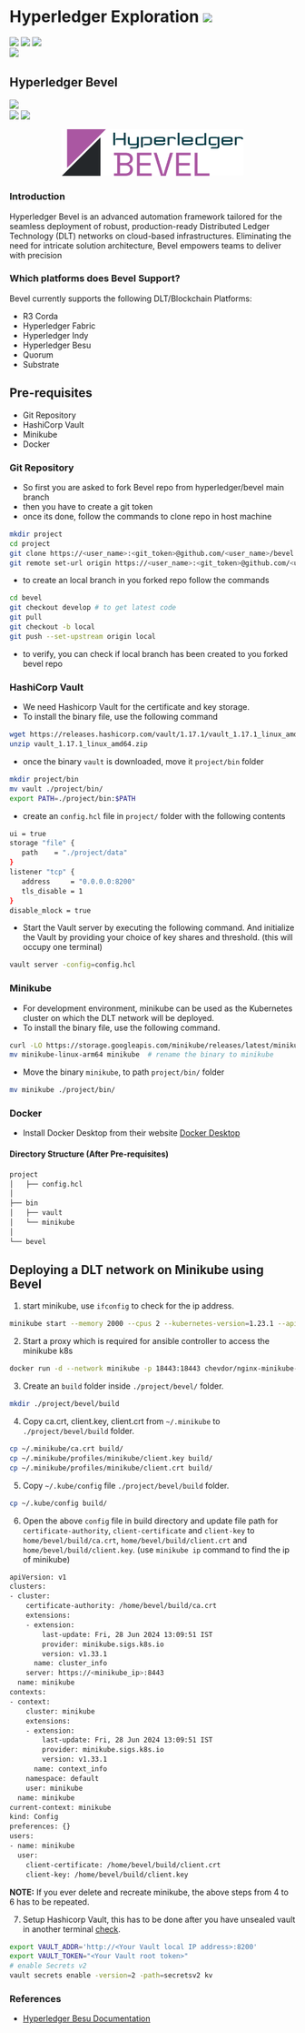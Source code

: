 # Hyperledger Exploration  ![](https://img.shields.io/badge/-Live-darkgreen)
![](https://img.shields.io/badge/Domain-Blockchain-blue) ![](https://img.shields.io/badge/Blockchain-Hyperledger-brown) ![](https://img.shields.io/badge/Hyperledger-Bevel-gold) <br/> ![](https://img.shields.io/badge/Reviewed-None-bronze) <br/> 

## Hyperledger Bevel
![](https://img.shields.io/badge/Exploration_By-Amal_Ritessh_A_P-gold)  <br/>
![](https://img.shields.io/badge/Start-None-silver) ![](https://img.shields.io/badge/End-None-silver) 

 <p align="center"><img src="./Hyperledger_Project Logos_Master_Hyperledger_Bevel.svg" width=320> </p>

### Introduction
Hyperledger Bevel is an advanced automation framework tailored for the 
seamless deployment of robust, production-ready Distributed Ledger 
Technology (DLT) networks on cloud-based infrastructures. Eliminating the 
need for intricate solution architecture, Bevel empowers teams to deliver with 
precision 

### Which platforms does Bevel Support?
Bevel currently supports the following DLT/Blockchain Platforms:
- R3 Corda
- Hyperledger Fabric
- Hyperledger Indy
- Hyperledger Besu
- Quorum
- Substrate

  
## Pre-requisites
- Git Repository
- HashiCorp Vault
- Minikube
- Docker

### Git Repository

- So first you are asked to fork Bevel repo from hyperledger/bevel main branch
- then you have to create a git token
- once its done, follow the commands to clone repo in host machine

``` bash
mkdir project
cd project
git clone https://<user_name>:<git_token>@github.com/<user_name>/bevel.git
git remote set-url origin https://<user_name>:<git_token>@github.com/<user_name>/bevel.git #This command changes the remote repository URL to include a GitHub username and token for authentication.
```

-  to create an local branch in you forked repo follow the commands

``` bash
cd bevel
git checkout develop # to get latest code
git pull
git checkout -b local
git push --set-upstream origin local
```

- to verify, you can check if local branch has been created to you forked bevel repo

### HashiCorp Vault
- We need Hashicorp Vault for the certificate and key storage.
- To install the binary file, use the following command

```bash
wget https://releases.hashicorp.com/vault/1.17.1/vault_1.17.1_linux_amd64.zip
unzip vault_1.17.1_linux_amd64.zip
```

- once the binary `vault` is downloaded, move it `project/bin` folder

```bash
mkdir project/bin
mv vault ./project/bin/
export PATH=./project/bin:$PATH
```
- create an `config.hcl` file in `project/` folder with the following contents

```bash
ui = true
storage "file" {
   path    = "./project/data"
}
listener "tcp" {
   address     = "0.0.0.0:8200"
   tls_disable = 1
}
disable_mlock = true
```

- Start the Vault server by executing the following command. And initialize the Vault by providing your choice of key shares and threshold.  (this will occupy one terminal)

```bash
vault server -config=config.hcl
```

### Minikube

- For development environment, minikube can be used as the Kubernetes cluster on which the DLT network will be deployed.
- To install the binary file, use the following command.

```bash
curl -LO https://storage.googleapis.com/minikube/releases/latest/minikube-linux-arm64
mv minikube-linux-arm64 minikube  # rename the binary to minikube
```

- Move the binary `minikube`, to path `project/bin/` folder
  
```bash
mv minikube ./project/bin/
```

### Docker
- Install Docker Desktop from their website [Docker Desktop](https://www.docker.com/products/docker-desktop/)

#### Directory Structure (After Pre-requisites)
```bash
project
│   ├── config.hcl
│
├── bin
│   ├── vault
│   └── minikube
│
└── bevel
```


##  Deploying a DLT network on Minikube using Bevel
1. start minikube, use `ifconfig` to check for the ip address.
```bash
minikube start --memory 2000 --cpus 2 --kubernetes-version=1.23.1 --apiserver-ips=<specify public ip of VM>
```
2. Start a proxy which is required for ansible controller to access the minikube k8s
```bash
docker run -d --network minikube -p 18443:18443 chevdor/nginx-minikube-proxy
```
3. Create an `build` folder inside `./project/bevel/` folder.
```bash
mkdir ./project/bevel/build
```
4. Copy ca.crt, client.key, client.crt from `~/.minikube` to `./project/bevel/build` folder.
```bash
cp ~/.minikube/ca.crt build/
cp ~/.minikube/profiles/minikube/client.key build/
cp ~/.minikube/profiles/minikube/client.crt build/
```
5. Copy `~/.kube/config` file `./project/bevel/build` folder.
```bash
cp ~/.kube/config build/
```
6. Open the above `config` file in build directory and update file path for `certificate-authority`, `client-certificate` and `client-key` to `home/bevel/build/ca.crt`, `home/bevel/build/client.crt` and `home/bevel/build/client.key`. (use `minikube ip` command to find the ip of minikube)
```bash
apiVersion: v1
clusters:
- cluster:
    certificate-authority: /home/bevel/build/ca.crt
    extensions:
    - extension:
        last-update: Fri, 28 Jun 2024 13:09:51 IST
        provider: minikube.sigs.k8s.io
        version: v1.33.1
      name: cluster_info
    server: https://<minikube_ip>:8443
  name: minikube
contexts:
- context:
    cluster: minikube
    extensions:
    - extension:
        last-update: Fri, 28 Jun 2024 13:09:51 IST
        provider: minikube.sigs.k8s.io
        version: v1.33.1
      name: context_info
    namespace: default
    user: minikube
  name: minikube
current-context: minikube
kind: Config
preferences: {}
users:
- name: minikube
  user:
    client-certificate: /home/bevel/build/client.crt
    client-key: /home/bevel/build/client.key
```
**NOTE:**
If you ever delete and recreate minikube, the above steps from 4 to 6 has to be repeated.

7. Setup Hashicorp Vault, this has to be done after you have unsealed vault in another terminal [check](./README.md#hashicorp-vault).
```bash
export VAULT_ADDR='http://<Your Vault local IP address>:8200'
export VAULT_TOKEN="<Your Vault root token>"
# enable Secrets v2
vault secrets enable -version=2 -path=secretsv2 kv
```
### References
 - [Hyperledger Besu Documentation](https://besu.hyperledger.org/)
